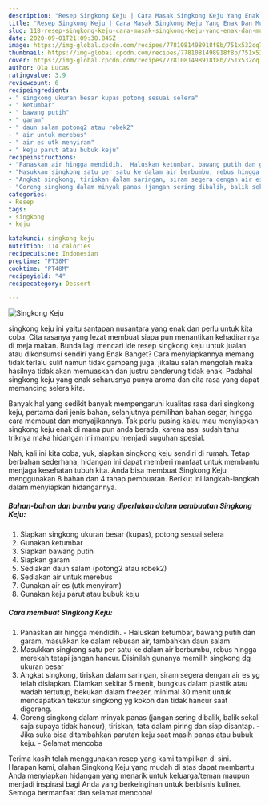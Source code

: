 ```yaml
---
description: "Resep Singkong Keju | Cara Masak Singkong Keju Yang Enak Dan Mudah"
title: "Resep Singkong Keju | Cara Masak Singkong Keju Yang Enak Dan Mudah"
slug: 118-resep-singkong-keju-cara-masak-singkong-keju-yang-enak-dan-mudah
date: 2020-09-01T21:09:38.845Z
image: https://img-global.cpcdn.com/recipes/7781081498918f8b/751x532cq70/singkong-keju-foto-resep-utama.jpg
thumbnail: https://img-global.cpcdn.com/recipes/7781081498918f8b/751x532cq70/singkong-keju-foto-resep-utama.jpg
cover: https://img-global.cpcdn.com/recipes/7781081498918f8b/751x532cq70/singkong-keju-foto-resep-utama.jpg
author: Ola Lucas
ratingvalue: 3.9
reviewcount: 6
recipeingredient:
- " singkong ukuran besar kupas potong sesuai selera"
- " ketumbar"
- " bawang putih"
- " garam"
- " daun salam potong2 atau robek2"
- " air untuk merebus"
- " air es utk menyiram"
- " keju parut atau bubuk keju"
recipeinstructions:
- "Panaskan air hingga mendidih.  Haluskan ketumbar, bawang putih dan garam, masukkan ke dalam rebusan air, tambahkan daun salam"
- "Masukkan singkong satu per satu ke dalam air berbumbu, rebus hingga merekah tetapi jangan hancur. Disinilah gunanya memilih singkong dg ukuran besar"
- "Angkat singkong, tiriskan dalam saringan, siram segera dengan air es yg telah disiapkan. Diamkan sekitar 5 menit, bungkus dalam plastik atau wadah tertutup, bekukan dalam freezer, minimal 30 menit untuk mendapatkan tekstur singkong yg kokoh dan tidak hancur saat digoreng."
- "Goreng singkong dalam minyak panas (jangan sering dibalik, balik sekali saja supaya tidak hancur), tiriskan, tata dalam piring dan siap disantap. Jika suka bisa ditambahkan parutan keju saat masih panas atau bubuk keju. Selamat mencoba"
categories:
- Resep
tags:
- singkong
- keju

katakunci: singkong keju 
nutrition: 114 calories
recipecuisine: Indonesian
preptime: "PT38M"
cooktime: "PT48M"
recipeyield: "4"
recipecategory: Dessert

---
```



![Singkong Keju](https://img-global.cpcdn.com/recipes/7781081498918f8b/751x532cq70/singkong-keju-foto-resep-utama.jpg)


singkong keju ini yaitu santapan nusantara yang enak dan perlu untuk kita coba. Cita rasanya yang lezat membuat siapa pun menantikan kehadirannya di meja makan.
Bunda lagi mencari ide resep singkong keju untuk jualan atau dikonsumsi sendiri yang Enak Banget? Cara menyiapkannya memang tidak terlalu sulit namun tidak gampang juga. jikalau salah mengolah maka hasilnya tidak akan memuaskan dan justru cenderung tidak enak. Padahal singkong keju yang enak seharusnya punya aroma dan cita rasa yang dapat memancing selera kita.

Banyak hal yang sedikit banyak mempengaruhi kualitas rasa dari singkong keju, pertama dari jenis bahan, selanjutnya pemilihan bahan segar, hingga cara membuat dan menyajikannya. Tak perlu pusing kalau mau menyiapkan singkong keju enak di mana pun anda berada, karena asal sudah tahu triknya maka hidangan ini mampu menjadi suguhan spesial.




Nah, kali ini kita coba, yuk, siapkan singkong keju sendiri di rumah. Tetap berbahan sederhana, hidangan ini dapat memberi manfaat untuk membantu menjaga kesehatan tubuh kita. Anda bisa membuat Singkong Keju menggunakan 8 bahan dan 4 tahap pembuatan. Berikut ini langkah-langkah dalam menyiapkan hidangannya.

<!--inarticleads1-->

##### Bahan-bahan dan bumbu yang diperlukan dalam pembuatan Singkong Keju:

1. Siapkan  singkong ukuran besar (kupas), potong sesuai selera
1. Gunakan  ketumbar
1. Siapkan  bawang putih
1. Siapkan  garam
1. Sediakan  daun salam (potong2 atau robek2)
1. Sediakan  air untuk merebus
1. Gunakan  air es (utk menyiram)
1. Gunakan  keju parut atau bubuk keju




<!--inarticleads2-->

##### Cara membuat Singkong Keju:

1. Panaskan air hingga mendidih.  - Haluskan ketumbar, bawang putih dan garam, masukkan ke dalam rebusan air, tambahkan daun salam
1. Masukkan singkong satu per satu ke dalam air berbumbu, rebus hingga merekah tetapi jangan hancur. Disinilah gunanya memilih singkong dg ukuran besar
1. Angkat singkong, tiriskan dalam saringan, siram segera dengan air es yg telah disiapkan. Diamkan sekitar 5 menit, bungkus dalam plastik atau wadah tertutup, bekukan dalam freezer, minimal 30 menit untuk mendapatkan tekstur singkong yg kokoh dan tidak hancur saat digoreng.
1. Goreng singkong dalam minyak panas (jangan sering dibalik, balik sekali saja supaya tidak hancur), tiriskan, tata dalam piring dan siap disantap. - Jika suka bisa ditambahkan parutan keju saat masih panas atau bubuk keju. - Selamat mencoba




Terima kasih telah menggunakan resep yang kami tampilkan di sini. Harapan kami, olahan Singkong Keju yang mudah di atas dapat membantu Anda menyiapkan hidangan yang menarik untuk keluarga/teman maupun menjadi inspirasi bagi Anda yang berkeinginan untuk berbisnis kuliner. Semoga bermanfaat dan selamat mencoba!
